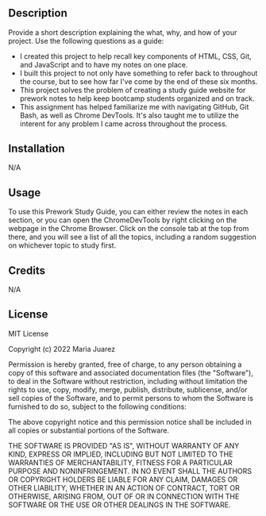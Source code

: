 # <PreWork Study Guide Webpage>

## Description

Provide a short description explaining the what, why, and how of your project. Use the following questions as a guide:

- I created this project to help recall key components of HTML, CSS, Git, and JavaScript and to have my notes on one place. 
- I built this project to not only have something to refer back to throughout the course, but to see how far I've come by the end of these six months.   
- This project solves the problem of creating a study guide website for prework notes to help keep bootcamp students organized and on track.
- This assignment has helped familiarize me with navigating GitHub, Git Bash, as well as Chrome DevTools. It's also taught me to utilize the interent for any problem I came across throughout the process. 



## Installation

N/A

## Usage

To use this Prework Study Guide, you can either review the notes in each section, or you can open the ChromeDevTools by right clicking on the webpage in the Chrome Browser. Click on the console tab at the top from there, and you will see a list of all the topics, including a random suggestion on whichever topic to study first. 


## Credits

N/A

## License

MIT License

Copyright (c) 2022 Maria Juarez

Permission is hereby granted, free of charge, to any person obtaining a copy
of this software and associated documentation files (the "Software"), to deal
in the Software without restriction, including without limitation the rights
to use, copy, modify, merge, publish, distribute, sublicense, and/or sell
copies of the Software, and to permit persons to whom the Software is
furnished to do so, subject to the following conditions:

The above copyright notice and this permission notice shall be included in all
copies or substantial portions of the Software.

THE SOFTWARE IS PROVIDED "AS IS", WITHOUT WARRANTY OF ANY KIND, EXPRESS OR
IMPLIED, INCLUDING BUT NOT LIMITED TO THE WARRANTIES OF MERCHANTABILITY,
FITNESS FOR A PARTICULAR PURPOSE AND NONINFRINGEMENT. IN NO EVENT SHALL THE
AUTHORS OR COPYRIGHT HOLDERS BE LIABLE FOR ANY CLAIM, DAMAGES OR OTHER
LIABILITY, WHETHER IN AN ACTION OF CONTRACT, TORT OR OTHERWISE, ARISING FROM,
OUT OF OR IN CONNECTION WITH THE SOFTWARE OR THE USE OR OTHER DEALINGS IN THE
SOFTWARE.


